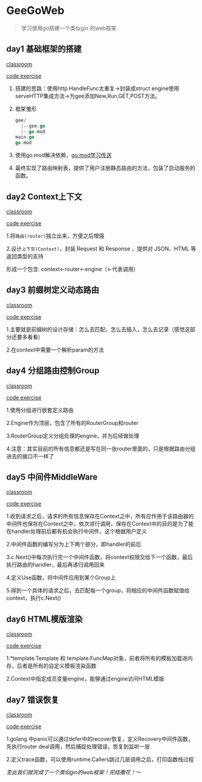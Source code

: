 # GeeGoWeb

> 学习使用go搭建一个类似gin 的web框架 

## day1 基础框架的搭建

 [classroom](https://geektutu.com/post/gee-day1.html)

[code exercise](https://github.com/lijunxin559/GeeGoWeb)

1. 搭建的思路：使用http.HandleFunc太重复->封装成struct engine使用serveHTTP集成方法->为gee添加New,Run,GET,POST方法。

2. 框架雏形

   ```go
   gee/
     |--gee.go
     |--go.mod
   main.go
   go.mod
   ```

3. 使用go.mod解决依赖，[go.mod学习传送](https://www.jianshu.com/p/760c97ff644c)

4. 最终实现了路由映射表，提供了用户注册静态路由的方法，包装了启动服务的函数。



## day2 Context上下文

 [classroom](https://geektutu.com/post/gee-day2.html)

[code exercise](https://github.com/lijunxin559/GeeGoWeb)

1.将`路由(router)`独立出来，方便之后增强

2.设计`上下文(Context)`，封装 Request 和 Response ，提供对 JSON、HTML 等返回类型的支持

形成一个包含: context<-router<-engine（<-代表调用）



## day3 前缀树定义动态路由

 [classroom](https://geektutu.com/post/gee-day3.html)

[code exercise](https://github.com/lijunxin559/GeeGoWeb)

1.主要就是前缀树的设计存储：怎么去匹配，怎么去插入，怎么去记录（感觉这部分还要多看看）

2.在context中需要一个解析param的方法


## day4 分组路由控制Group

 [classroom](https://geektutu.com/post/gee-day4.html)

[code exercise](https://github.com/lijunxin559/GeeGoWeb)


1.使用分组进行嵌套定义路由

2.Engine作为顶层，包含了所有的RouterGroup和router

3.RouterGroup定义分组处理的engine，并为后续做处理

4.注意：其实目前的所有信息都还是写在同一张router里面的，只是根据路由分组进去的接口不一样了


## day5 中间件MiddleWare

[classroom](https://geektutu.com/post/gee-day5.html)

[code exercise](https://github.com/lijunxin559/GeeGoWeb)

1.收到请求之后，请求的所有信息保存在Context之中，所有应作用于该路由器的中间件也保存在Context之中，依次进行调用，保存在Context中的目的是为了能在handler处理前后都有机会执行中间件，这个根据用户定义

2.中间件函数的编写分为上下两个部分，即handler的前后

3.c.Next()中每次执行完一个中间件函数，将context权限交给下一个函数，最后执行路由的handler，最后再递归调用回来

4.定义Use函数，将中间件应用到某个Group上

5.得到一个具体的请求之后，去匹配每一个group，将相应的中间件函数赋值给context，执行c.Next()

## day6 HTML模版渲染

[classroom](https://geektutu.com/post/gee-day6.html)

[code exercise](https://github.com/lijunxin559/GeeGoWeb) 

1.*template.Template 和 template.FuncMap对象，前者将所有的模板加载进内存，后者是所有的自定义模板渲染函数

2.Context中指定成员变量engine，能够通过engine访问HTML模版


## day7 错误恢复

[classroom](https://geektutu.com/post/gee-day7.html)

[code exercise](https://github.com/lijunxin559/GeeGoWeb) 

1.golang 中panic可以通过defer中的recover恢复，定义Recovery中间件函数，先执行router  deal调用，然后捕捉处理错误，恢复到监听一层

2.定义trace函数，可以使用runtime.Callers跳过几层调用之后，打印函数栈过程


  <em>至此我们就完成了一个类似gin的web框架！完结撒花！～</em>